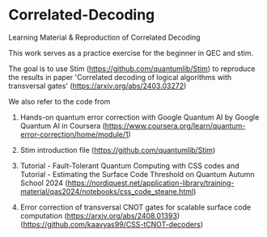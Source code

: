 # Correlated-Decoding
Learning Material &amp; Reproduction of Correlated Decoding 


This work serves as a practice exercise for the beginner in QEC and stim. 

The goal is to use Stim (https://github.com/quantumlib/Stim) to reproduce the results in paper 'Correlated decoding of logical algorithms with transversal gates' (https://arxiv.org/abs/2403.03272)

We also refer to the code from 

1. Hands-on quantum error correction with Google Quantum AI by Google Quantum AI in Coursera (https://www.coursera.org/learn/quantum-error-correction/home/module/1)
 
2. Stim introduction file (https://github.com/quantumlib/Stim)

3. Tutorial - Fault-Tolerant Quantum Computing with CSS codes and Tutorial - Estimating the Surface Code Threshold on Quantum Autumn School 2024 (https://nordiquest.net/application-library/training-material/qas2024/notebooks/css_code_steane.html)

4. Error correction of transversal CNOT gates for scalable surface code computation (https://arxiv.org/abs/2408.01393) (https://github.com/kaavyas99/CSS-tCNOT-decoders)

